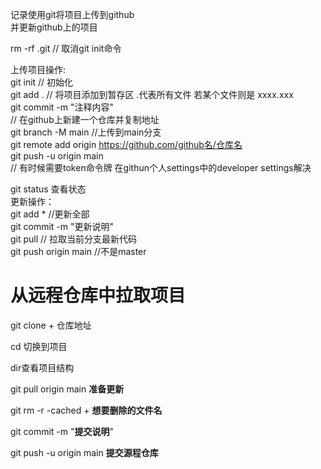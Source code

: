 记录使用git将项目上传到github   
并更新github上的项目  

rm -rf .git // 取消git init命令   

上传项目操作:  
git init // 初始化  
git add .   // 将项目添加到暂存区  .代表所有文件 若某个文件则是 xxxx.xxx  
git commit -m "注释内容"  
// 在github上新建一个仓库并复制地址  
git branch -M main //上传到main分支  
git remote add origin https://github.com/github名/仓库名  
git push -u origin main  
// 有时候需要token命令牌 在githun个人settings中的developer settings解决  

  

  

git status 查看状态  
更新操作：  
git add * //更新全部  
git commit -m "更新说明"  
git pull // 拉取当前分支最新代码  
git push origin main  //不是master  



# 从远程仓库中拉取项目

git clone + 仓库地址

cd 切换到项目

dir查看项目结构

git pull origin main **准备更新**

git rm -r -cached + **想要删除的文件名**

git commit -m "**提交说明**"

git push -u origin main **提交源程仓库**

